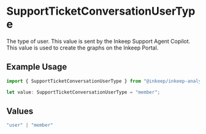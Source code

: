 # SupportTicketConversationUserType

The type of user. This value is sent by the Inkeep Support Agent Copilot. This value is used to create the graphs on the Inkeep Portal.

## Example Usage

```typescript
import { SupportTicketConversationUserType } from "@inkeep/inkeep-analytics/models/components";

let value: SupportTicketConversationUserType = "member";
```

## Values

```typescript
"user" | "member"
```